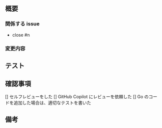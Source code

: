 <!-- I want to review in Japanese. -->
## 概要

<!-- ざっくりと変更内容や必要な情報を書く -->

### 関係する issue

<!-- 関係するissueをリストアップする -->
<!-- もしこのPRがmargeされればcloseしてもよいissueの場合は close #n (nは当該のPRの数字) と書く -->

- close #n

### 変更内容

<!-- 詳細な変更内容を書く -->

## テスト

<!-- 実装した機能/変更が正常であるか確認するためのテスト項目があれば書く -->

## 確認事項

[] セルフレビューをした
[] GitHub Copilot にレビューを依頼した
[] Go のコードを追加した場合は、適切なテストを書いた

## 備考

<!-- 備考があれば書いてください -->

<!-- 以下は GitHub Copilot 用の指示です -->

<!-- for GitHub Copilot review rule -->
<!-- レビューする際には、以下のprefix(接頭辞)を付けましょう。 -->
<!-- [must] → かならず変更する必要がある -->
<!-- [imo] → 自分の意見だとこうだけど修正必須ではない(in my opinion) -->
<!-- [nits] → ささいな指摘、Typoなど(nitpick) -->
<!-- [ask] → 質問 -->
<!-- [fyi] → 参考情報 -->
<!-- for GitHub Copilot review rule-->

<!-- I want to review in Japanese. -->

